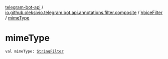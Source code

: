 [telegram-bot-api](../../index.md) / [io.github.oleksivio.telegram.bot.api.annotations.filter.composite](../index.md) / [VoiceFilter](index.md) / [mimeType](./mime-type.md)

# mimeType

`val mimeType: `[`StringFilter`](../../io.github.oleksivio.telegram.bot.api.annotations.filter.primitive/-string-filter/index.md)